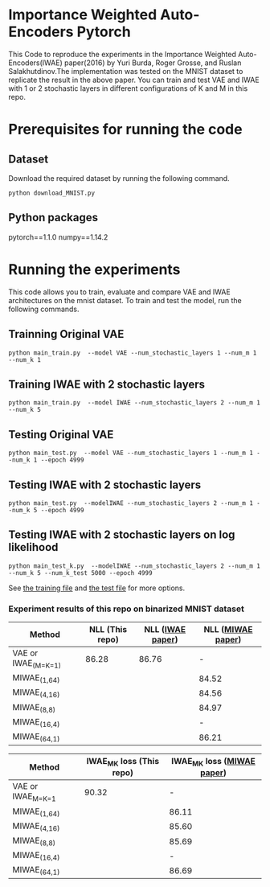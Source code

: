 # Importance Weighted Auto-Encoders Pytorch

This Code to reproduce the experiments in the Importance Weighted Auto-Encoders(IWAE) paper(2016) by Yuri Burda, Roger Grosse, and Ruslan Salakhutdinov.The implementation was tested on the MNIST dataset to replicate the result in the above paper. You can train and test VAE and IWAE with 1 or 2 stochastic layers in different configurations of K and M in this repo. 

# Prerequisites for running the code
## Dataset
Download the required dataset by running the following command. 
```
python download_MNIST.py
```
## Python packages
pytorch==1.1.0 numpy==1.14.2

# Running the experiments
This code allows you to train, evaluate and compare VAE and IWAE architectures on the mnist dataset. To train and test the model, run the following commands.
## Trainning Original VAE
```
python main_train.py  --model VAE --num_stochastic_layers 1 --num_m 1 --num_k 1
```
## Training IWAE with 2 stochastic layers
```
python main_train.py  --model IWAE --num_stochastic_layers 2 --num_m 1 --num_k 5
```
## Testing Original VAE
```
python main_test.py  --model VAE --num_stochastic_layers 1 --num_m 1 --num_k 1 --epoch 4999
```
## Testing IWAE with 2 stochastic layers
```
python main_test.py  --modelIWAE --num_stochastic_layers 2 --num_m 1 --num_k 5 --epoch 4999
```
## Testing IWAE with 2 stochastic layers on log likelihood 
```
python main_test_k.py  --modelIWAE --num_stochastic_layers 2 --num_m 1 --num_k 5 --num_k_test 5000 --epoch 4999
```
See [the training file](https://github.com/ShwanMario/IWAE/blob/master/Importance_Weighted_Autoencoders-master/MNIST/script/main_train.py) and [the test file](https://github.com/ShwanMario/IWAE/blob/master/Importance_Weighted_Autoencoders-master/MNIST/script/main_test.py) for more options.

### Experiment results of this repo on binarized MNIST dataset


|   Method   | NLL (This repo) | NLL ([IWAE paper](https://arxiv.org/abs/1509.00519)) | NLL ([MIWAE paper](https://arxiv.org/abs/1802.04537))|
| -----------------| --------------- | --------------- | --------|
|VAE or IWAE<sub>(M=K=1)</sub>| 86.28| 86.76| -|
|MIWAE<sub>(1,64)</sub>| | |84.52|
|MIWAE<sub>(4,16)</sub>| | |84.56 |
|MIWAE<sub>(8,8)</sub>| | |84.97 |
|MIWAE<sub>(16,4)</sub>| | | -|
|MIWAE<sub>(64,1)</sub>| |  |86.21|

|   Method   | IWAE<sub>MK</sub> loss (This repo) | IWAE<sub>MK</sub> loss ([MIWAE paper](https://arxiv.org/abs/1802.04537))|
| -----------------| ---------------| --------|
|VAE or IWAE<sub>M=K=1</sub>| 90.32| - |
|MIWAE<sub>(1,64)</sub>| |86.11|
|MIWAE<sub>(4,16)</sub>| |85.60 |
|MIWAE<sub>(8,8)</sub>| | 85.69 |
|MIWAE<sub>(16,4)</sub>| |  -|
|MIWAE<sub>(64,1)</sub>| |  86.69|
